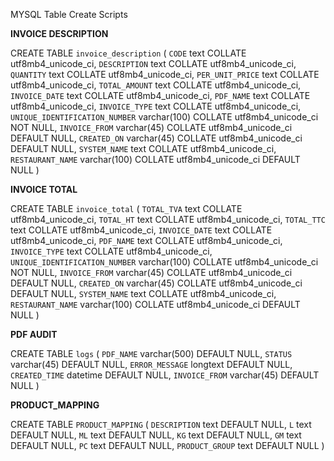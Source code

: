 MYSQL Table Create Scripts

**INVOICE DESCRIPTION** 

CREATE TABLE `invoice_description` (
  `CODE` text COLLATE utf8mb4_unicode_ci,
  `DESCRIPTION` text COLLATE utf8mb4_unicode_ci,
  `QUANTITY` text COLLATE utf8mb4_unicode_ci,
  `PER_UNIT_PRICE` text COLLATE utf8mb4_unicode_ci,
  `TOTAL_AMOUNT` text COLLATE utf8mb4_unicode_ci,
  `INVOICE_DATE` text COLLATE utf8mb4_unicode_ci,
  `PDF_NAME` text COLLATE utf8mb4_unicode_ci,
  `INVOICE_TYPE` text COLLATE utf8mb4_unicode_ci,
  `UNIQUE_IDENTIFICATION_NUMBER` varchar(100) COLLATE utf8mb4_unicode_ci NOT NULL,
  `INVOICE_FROM` varchar(45) COLLATE utf8mb4_unicode_ci DEFAULT NULL,
  `CREATED_ON` varchar(45) COLLATE utf8mb4_unicode_ci DEFAULT NULL,
  `SYSTEM_NAME` text COLLATE utf8mb4_unicode_ci,
  `RESTAURANT_NAME` varchar(100) COLLATE utf8mb4_unicode_ci DEFAULT NULL
)

**INVOICE TOTAL**

CREATE TABLE `invoice_total` (
  `TOTAL_TVA` text COLLATE utf8mb4_unicode_ci,
  `TOTAL_HT` text COLLATE utf8mb4_unicode_ci,
  `TOTAL_TTC` text COLLATE utf8mb4_unicode_ci,
  `INVOICE_DATE` text COLLATE utf8mb4_unicode_ci,
  `PDF_NAME` text COLLATE utf8mb4_unicode_ci,
  `INVOICE_TYPE` text COLLATE utf8mb4_unicode_ci,
  `UNIQUE_IDENTIFICATION_NUMBER` varchar(100) COLLATE utf8mb4_unicode_ci NOT NULL,
  `INVOICE_FROM` varchar(45) COLLATE utf8mb4_unicode_ci DEFAULT NULL,
  `CREATED_ON` varchar(45) COLLATE utf8mb4_unicode_ci DEFAULT NULL,
  `SYSTEM_NAME` text COLLATE utf8mb4_unicode_ci,
  `RESTAURANT_NAME` varchar(100) COLLATE utf8mb4_unicode_ci DEFAULT NULL
)

**PDF AUDIT**

CREATE TABLE `logs` (
  `PDF_NAME` varchar(500) DEFAULT NULL,
  `STATUS` varchar(45) DEFAULT NULL,
  `ERROR_MESSAGE` longtext DEFAULT NULL,
  `CREATED_TIME` datetime DEFAULT NULL,
  `INVOICE_FROM` varchar(45) DEFAULT NULL
)

**PRODUCT_MAPPING**

CREATE TABLE `PRODUCT_MAPPING` (
  `DESCRIPTION` text DEFAULT NULL,
  `L` text DEFAULT NULL,
  `ML` text DEFAULT NULL,
  `KG` text DEFAULT NULL,
  `GM` text DEFAULT NULL,
  `PC` text DEFAULT NULL,
  `PRODUCT_GROUP` text DEFAULT NULL
)
